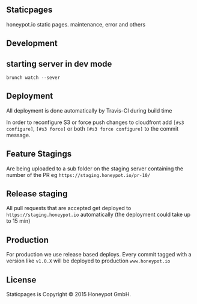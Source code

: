 Staticpages
----------

honeypot.io static pages. maintenance, error and others


Development
-----------

## starting server in dev mode

```shell
brunch watch --sever
```

Deployment
----------

All deployment is done automatically by Travis-CI during build time

In order to reconfigure S3 or force push changes to cloudfront
add `[#s3 configure]`, `[#s3 force]` or both `[#s3 force configure]`
to the commit message.

## Feature Stagings

Are being uploaded to a sub folder on the staging server containing
the number of the PR eg `https://staging.honeypot.io/pr-10/`

## Release staging

All pull requests that are accepted get deployed to `https://staging.honeypot.io`
automatically (the deployment could take up to 15 min)

## Production

For production we use release based deploys. Every commit tagged with
a version like `v1.0.X` will be deployed to production `www.honeypot.io`

License
-------

Staticpages is Copyright © 2015 Honeypot GmbH.
